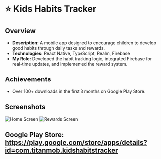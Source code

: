 # ⭐ Kids Habits Tracker

## Overview
- **Description:** A mobile app designed to encourage children to develop good habits through daily tasks and rewards.  
- **Technologies:** React Native, TypeScript, Realm, Firebase
- **My Role:** Developed the habit tracking logic, integrated Firebase for real-time updates, and implemented the reward system.

## Achievements
- Over 100+ downloads in the first 3 months on Google Play Store.


## Screenshots
![Home Screen]([link-to-screenshot1.png](https://play-lh.googleusercontent.com/hMLLlhBf6PSeWWdnHbulDg8Ro_UgxdQ-l1SE6yMmQv3U2VGGz13qxCNF0Jv2JoTvLkQ=w2560-h1440))
![Rewards Screen]([link-to-screenshot2.png](https://play-lh.googleusercontent.com/MO_gsoF1rVh9Xw82vCVXhXEf83x9FeEYt4ahjEHJQDFTHXGXReY7b73zfYtofW0E9H4=w526-h296))

## Google Play Store: https://play.google.com/store/apps/details?id=com.titanmob.kidshabitstracker
